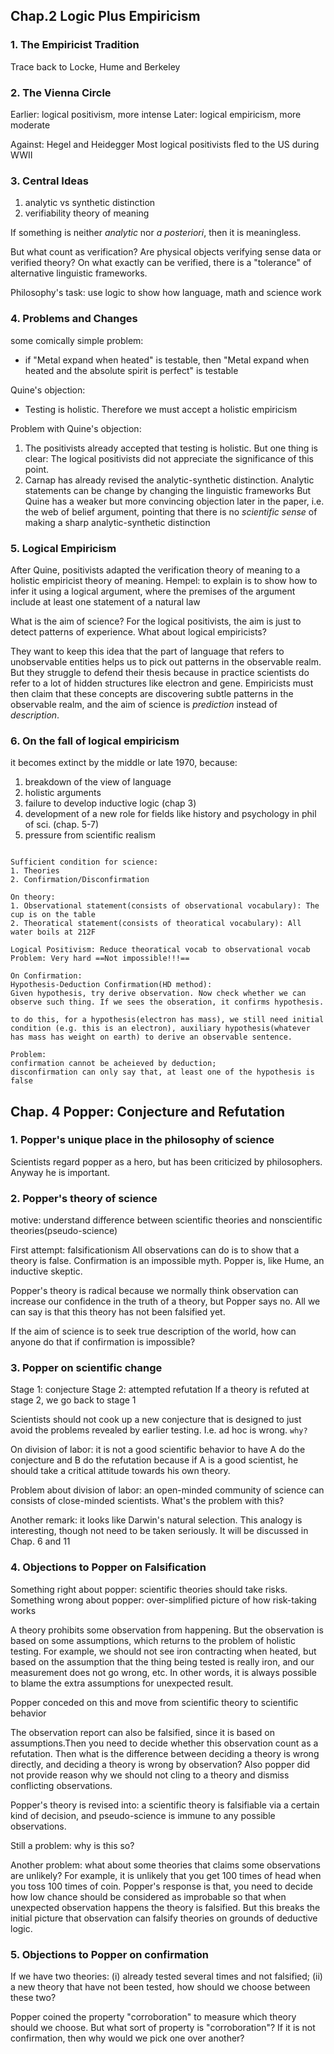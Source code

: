 ## Chap.2 Logic Plus Empiricism

### 1. The Empiricist Tradition
Trace back to Locke, Hume and Berkeley

### 2. The Vienna Circle
Earlier: logical positivism, more intense
Later: logical empiricism, more moderate

Against: Hegel and Heidegger
Most logical positivists fled to the US during WWII

### 3. Central Ideas
1. analytic vs synthetic distinction
2. verifiability theory of meaning

If something is neither *analytic* nor *a posteriori*, then it is meaningless.

But what count as verification? Are physical objects verifying sense data or verified theory? On what exactly can be verified, there is a "tolerance" of alternative linguistic frameworks.

Philosophy's task: use logic to show how language, math and science work

### 4. Problems and Changes

some comically simple problem:
- if "Metal expand when heated" is testable, then "Metal expand when heated and the absolute spirit is perfect" is testable

Quine's objection:
- Testing is holistic. Therefore we must accept a holistic empiricism

Problem with Quine's objection: 
1. The positivists already accepted that testing is holistic.
But one thing is clear: The logical positivists did not appreciate the significance of this point.
2. Carnap has already revised the analytic-synthetic distinction. Analytic statements can be change by changing the linguistic frameworks
But Quine has a weaker but more convincing objection later in the paper, i.e. the web of belief argument, pointing that there is no *scientific sense* of making a sharp analytic-synthetic distinction

### 5. Logical Empiricism

After Quine, positivists adapted the verification theory of meaning to a holistic empiricist theory of meaning.
Hempel: to explain is to show how to infer it using a logical argument, where the premises of the argument include at least one statement of a natural law

What is the aim of science? For the logical positivists, the aim is just to detect patterns of experience. What about logical empiricists?

They want to keep this idea that the part of language that refers to unobservable entities helps us to pick out patterns in the observable realm. But they struggle to defend their thesis because in practice scientists do refer to a lot of hidden structures like electron and gene. Empiricists must then claim that these concepts are discovering subtle patterns in the observable realm, and the aim of science is *prediction* instead of *description*.

### 6. On the fall of logical empiricism

it becomes extinct by the middle or late 1970, because:

1. breakdown of the view of language
2. holistic arguments
3. failure to develop inductive logic (chap 3)
4. development of a new role for fields like history and psychology in phil of sci. (chap. 5-7)
5. pressure from scientific realism

```

Sufficient condition for science:
1. Theories
2. Confirmation/Disconfirmation

On theory:
1. Observational statement(consists of observational vocabulary): The cup is on the table
2. Theoratical statement(consists of theoratical vocabulary): All water boils at 212F

Logical Positivism: Reduce theoratical vocab to observational vocab
Problem: Very hard ==Not impossible!!!==

On Confirmation:
Hypothesis-Deduction Confirmation(HD method):
Given hypothesis, try derive observation. Now check whether we can observe such thing. If we sees the obseration, it confirms hypothesis.

to do this, for a hypothesis(electron has mass), we still need initial condition (e.g. this is an electron), auxiliary hypothesis(whatever has mass has weight on earth) to derive an observable sentence.

Problem: 
confirmation cannot be acheieved by deduction; 
disconfirmation can only say that, at least one of the hypothesis is false 

```

## Chap. 4 Popper: Conjecture and Refutation

### 1. Popper's unique place in the philosophy of science

Scientists regard popper as a hero, but has been criticized by philosophers. Anyway he is important.

### 2. Popper's theory of science

motive: understand difference between scientific theories and nonscientific theories(pseudo-science)

First attempt: falsificationism
All observations can do is to show that a theory is false. Confirmation is an impossible myth. Popper is, like Hume, an inductive skeptic.

Popper's theory is radical because we normally think observation can increase our confidence in the truth of a theory, but Popper says no. All we can say is that this theory has not been falsified yet.

If the aim of science is to seek true description of the world, how can anyone do that if confirmation is impossible?

### 3. Popper on scientific change

Stage 1: conjecture
Stage 2: attempted refutation
If a theory is refuted at stage 2, we go back to stage 1

Scientists should not cook up a new conjecture that is designed to just avoid the problems revealed by earlier testing. I.e. ad hoc is wrong. `why?`

On division of labor: it is not a good scientific behavior to have A do the conjecture and B do the refutation because if A is a good scientist, he should take a critical attitude towards his own theory. 

Problem about division of labor: an open-minded community of science can consists of close-minded scientists. What's the problem with this?

Another remark: it looks like Darwin's natural selection. This analogy is interesting, though not need to be taken seriously. It will be discussed in Chap. 6 and 11

### 4. Objections to Popper on Falsification

Something right about popper: scientific theories should take risks.
Something wrong about popper: over-simplified picture of how risk-taking works

A theory prohibits some observation from happening. But the observation is based on some assumptions, which returns to the problem of holistic testing. For example, we should not see iron contracting when heated, but based on the assumption that the thing being tested is really iron, and our measurement does not go wrong, etc. In other words, it is always possible to blame the extra assumptions for unexpected result.

Popper conceded on this and move from scientific theory to scientific behavior

The observation report can also be falsified, since it is based on assumptions.Then you need to decide whether this observation count as a refutation. Then what is the difference between deciding a theory is wrong directly, and deciding a theory is wrong by observation? Also popper did not provide reason why we should not cling to a theory and dismiss conflicting observations.

Popper's theory is revised into: a scientific theory is falsifiable via a certain kind of decision, and pseudo-science is immune to any possible observations.

Still a problem: why is this so?

Another problem:
what about some theories that claims some observations are unlikely? For example, it is unlikely that you get 100 times of head when you toss 100 times of coin. Popper's response is that, you need to decide how low chance should be considered as improbable so that when unexpected observation happens the theory is falsified. But this breaks the initial picture that observation can falsify theories on grounds of deductive logic.

### 5. Objections to Popper on confirmation

If we have two theories: (i) already tested several times and not falsified; (ii) a new theory that have not been tested, how should we choose between these two?

Popper coined the property "corroboration" to measure which theory should we choose. But what sort of property is "corroboration"? If it is not confirmation, then why would we pick one over another?

